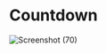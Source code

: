 
# Countdown


![Screenshot (70)](https://user-images.githubusercontent.com/84046930/197758315-dae9d73b-2aec-4b06-9937-6f112c31d834.png)
